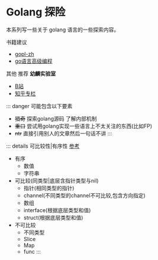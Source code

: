 # Golang 探险

本系列写一些关于 golang 语言的一些探索内容。

书籍建议
- [gopl-zh](https://book.itsfun.top/gopl-zh/)
- [go语言高级编程](https://chai2010.cn/advanced-go-programming-book/)

其他
推荐 **幼麟实验室**
- [B站](https://space.bilibili.com/567195437)
- [知乎专栏](https://www.zhihu.com/column/c_1277573348877479936)

::: danger 可能包含以下要素

- ~~猎奇~~ 探索golang源码 了解内部机制
- ~~重口~~ 尝试用golang实现一些语言上不太关注的东西(比如FP)
- ~~ntr~~ 直接引用别人的文章然后一句话不讲
:::

::: details 可比较性|有序性
[参考](https://islishude.github.io/blog/2020/09/22/golang/Go%E4%B8%AD%E5%8F%AF%E6%AF%94%E8%BE%83%E6%80%A7%E5%92%8C%E6%9C%89%E5%BA%8F%E6%80%A7/)
- 有序
  - 数值
  - 字符串
- 可比较(同类型|底层含指针类型与nil)
  - 指针(相同类型的指针)
  - channel(不同类型的channel不可比较,包含方向指定)
  - 数组
  - interface(根据底层类型和值)
  - struct(根据底层类型和值)
- 不可比较
  - 不同类型
  - Slice
  - Map
  - func
:::